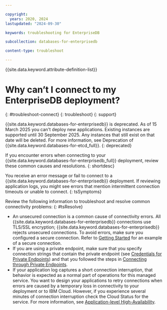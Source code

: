 ```yaml
---

copyright:
  years: 2020, 2024
lastupdated: "2024-09-30"

keywords: troubleshooting for EnterpriseDB

subcollection: databases-for-enterprisedb

content-type: troubleshoot

---
```


{{site.data.keyword.attribute-definition-list}}


# Why can’t I connect to my EnterpriseDB deployment?
{: #troubleshoot-connect}
{: troubleshoot}
{: support}

{{site.data.keyword.databases-for-enterprisedb}} is deprecated. As of 15 March 2025 you can't deploy new applications. Existing instances are supported until 30 September 2025. Any instances that still exist on that date will be deleted. For more information, see Deprecation of {{site.data.keyword.databases-for-etcd_full}}.
{: deprecated}

If you encounter errors when connecting to your {{site.data.keyword.databases-for-enterprisedb_full}} deployment, review these common causes and resolutions.
{: shortdesc}

You receive an error message or fail to connect to a {{site.data.keyword.databases-for-enterprisedb}} deployment.  If reviewing application logs, you might see errors that mention intermittent connection timeouts or unable to connect.
{: tsSymptoms}

Review the following information to troubleshoot and resolve common connectivity problems:
{: #tsResolve}

* An unsecured connection is a common cause of connectivity errors.  All {{site.data.keyword.databases-for-enterprisedb}} connections use TLS/SSL encryption; {{site.data.keyword.databases-for-enterprisedb}} rejects unsecured connections.  To avoid errors, make sure you configured a secure connection.  Refer to [Getting Started](/docs/databases-for-enterprisedb?topic=databases-for-enterprisedb-getting-started) for an example of a secure connection.
* If you are using a private endpoint, make sure that you specify connection strings that contain the private endpoint (see [Credentials for Private Endpoints](/docs/databases-for-enterprisedb?topic=cloud-databases-service-endpoints#credentials-for-private-endpoints)) and that you followed the steps in [Connecting through Private Endpoints](/docs/databases-for-enterprisedb?topic=cloud-databases-service-endpoints#private-endpoint-connections).
* If your application log captures a short connection interruption, that behavior is expected as a normal part of operations for this managed service. You want to design your applications to retry connections when errors are caused by a temporary loss in connectivity to your deployment or to IBM Cloud. However, if you experience several minutes of connection interruption check the Cloud Status for the service. For more information, see [Application-level High-Availability](/docs/databases-for-enterprisedb?topic=databases-for-enterprisedb-high-availability#application-level-high-availability).
